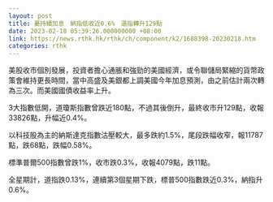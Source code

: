 ```yaml
---
layout: post
title: 憂持續加息　納指低收近0.6%　道指轉升129點
date: 2023-02-18 05:39:26.000000000 +08:00
link: https://news.rthk.hk/rthk/ch/component/k2/1688398-20230218.htm
categories: rthk
---
```


美股收市個別發展，投資者擔心通脹和強勁的美國經濟，或令聯儲局緊縮的貨幣政策會維持更長時間，當中高盛及美銀都上調美國今年加息預測，由之前估計兩次轉為三次。而美國國債收益率上升。

3大指數低開，道瓊斯指數曾跌近180點，不過其後倒升，最終收市升129點，收報33826點，升幅近0.4%。

以科技股為主的納斯達克指數沽壓較大，最多跌約1.5%，尾段跌幅收窄，報11787點，跌68點，跌幅0.58%。

標準普爾500指數曾跌1%，收市跌0.3%，收報4079點，跌11點。

全星期計，道指跌0.13%，連續第3個星期下跌，標普500指數跌近0.3%，納指升0.6%。
